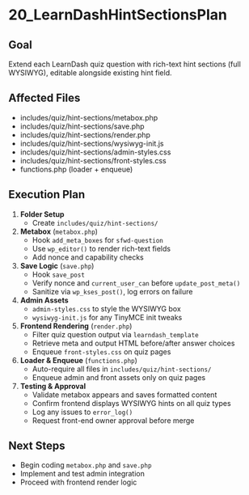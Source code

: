 # 20_LearnDashHintSectionsPlan

## Goal
Extend each LearnDash quiz question with rich-text hint sections (full WYSIWYG), editable alongside existing hint field.

## Affected Files
- includes/quiz/hint-sections/metabox.php
- includes/quiz/hint-sections/save.php
- includes/quiz/hint-sections/render.php
- includes/quiz/hint-sections/wysiwyg-init.js
- includes/quiz/hint-sections/admin-styles.css
- includes/quiz/hint-sections/front-styles.css
- functions.php (loader + enqueue)

## Execution Plan
1. **Folder Setup**
   - Create `includes/quiz/hint-sections/`
2. **Metabox** (`metabox.php`)
   - Hook `add_meta_boxes` for `sfwd-question`
   - Use `wp_editor()` to render rich-text fields
   - Add nonce and capability checks
3. **Save Logic** (`save.php`)
   - Hook `save_post`
   - Verify nonce and `current_user_can` before `update_post_meta()`
   - Sanitize via `wp_kses_post()`, log errors on failure
4. **Admin Assets**
   - `admin-styles.css` to style the WYSIWYG box
   - `wysiwyg-init.js` for any TinyMCE init tweaks
5. **Frontend Rendering** (`render.php`)
   - Filter quiz question output via `learndash_template`
   - Retrieve meta and output HTML before/after answer choices
   - Enqueue `front-styles.css` on quiz pages
6. **Loader & Enqueue** (`functions.php`)
   - Auto-require all files in `includes/quiz/hint-sections/`
   - Enqueue admin and front assets only on quiz pages
7. **Testing & Approval**
   - Validate metabox appears and saves formatted content
   - Confirm frontend displays WYSIWYG hints on all quiz types
   - Log any issues to `error_log()`
   - Request front-end owner approval before merge

## Next Steps
- Begin coding `metabox.php` and `save.php`
- Implement and test admin integration
- Proceed with frontend render logic
